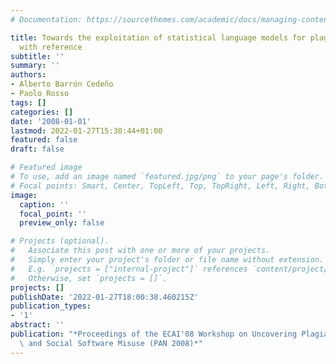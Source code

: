 ```yaml
---
# Documentation: https://sourcethemes.com/academic/docs/managing-content/

title: Towards the exploitation of statistical language models for plagiarism detection
  with reference
subtitle: ''
summary: ''
authors:
- Alberto Barrón Cedeño
- Paolo Rosso
tags: []
categories: []
date: '2008-01-01'
lastmod: 2022-01-27T15:30:44+01:00
featured: false
draft: false

# Featured image
# To use, add an image named `featured.jpg/png` to your page's folder.
# Focal points: Smart, Center, TopLeft, Top, TopRight, Left, Right, BottomLeft, Bottom, BottomRight.
image:
  caption: ''
  focal_point: ''
  preview_only: false

# Projects (optional).
#   Associate this post with one or more of your projects.
#   Simply enter your project's folder or file name without extension.
#   E.g. `projects = ["internal-project"]` references `content/project/deep-learning/index.md`.
#   Otherwise, set `projects = []`.
projects: []
publishDate: '2022-01-27T18:00:38.460215Z'
publication_types:
- '1'
abstract: ''
publication: "*Proceedings of the ECAI'08 Workshop on Uncovering Plagiarism, Authorship,\
  \ and Social Software Misuse (PAN 2008)*"
---
```

